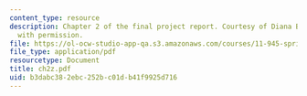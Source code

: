 ```yaml
---
content_type: resource
description: Chapter 2 of the final project report. Courtesy of Diana Bernal. Used
  with permission.
file: https://ol-ocw-studio-app-qa.s3.amazonaws.com/courses/11-945-springfield-studio-spring-2004/b3dabc382ebc252bc01db41f9925d716_ch2z.pdf
file_type: application/pdf
resourcetype: Document
title: ch2z.pdf
uid: b3dabc38-2ebc-252b-c01d-b41f9925d716
---
```


